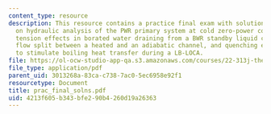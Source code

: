 ```yaml
---
content_type: resource
description: This resource contains a practice final exam with solutions to questions
  on hydraulic analysis of the PWR primary system at cold zero-power conditions, surface
  tension effects in borated water draining from a BWR standby liquid control tank,
  flow split between a heated and an adiabatic channel, and quenching experiments
  to stimulate boiling heat transfer during a LB-LOCA.
file: https://ol-ocw-studio-app-qa.s3.amazonaws.com/courses/22-313j-thermal-hydraulics-in-power-technology-spring-2007/4213f605b343bfe290b4260d19a26363_prac_final_solns.pdf
file_type: application/pdf
parent_uid: 3013268a-83ca-c738-7ac0-5ec6958e92f1
resourcetype: Document
title: prac_final_solns.pdf
uid: 4213f605-b343-bfe2-90b4-260d19a26363
---
```

